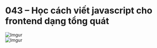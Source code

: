 # 043 – Học cách viết javascript cho frontend dạng tổng quát  

![Imgur](https://i.imgur.com/1vzSAJw.png)   
![Imgur](https://i.imgur.com/DCQd08G.png)  